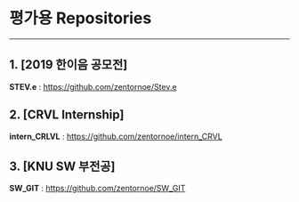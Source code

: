 # 평가용 Repositories
* * *
## 1. [2019 한이음 공모전]
**STEV.e** : https://github.com/zentornoe/Stev.e

## 2. [CRVL Internship]
**intern_CRLVL** : https://github.com/zentornoe/intern_CRVL

## 3. [KNU SW 부전공]
**SW_GIT** : https://github.com/zentornoe/SW_GIT
